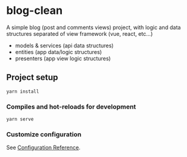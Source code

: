# blog-clean

A simple blog (post and comments views) project, with logic and data structures
separated of view framework (vue, react, etc...)

  - models & services (api data structures)
  - entities (app data/logic structures)
  - presenters (app view logic structures)

## Project setup
```
yarn install
```

### Compiles and hot-reloads for development
```
yarn serve
```

### Customize configuration
See [Configuration Reference](https://cli.vuejs.org/config/).
